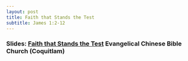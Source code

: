 ```yaml
---
layout: post
title: Faith that Stands the Test
subtitle: James 1:2-12
---
```


### Slides: [Faith that Stands the Test](/faith-tested) Evangelical Chinese Bible Church (Coquitlam)
